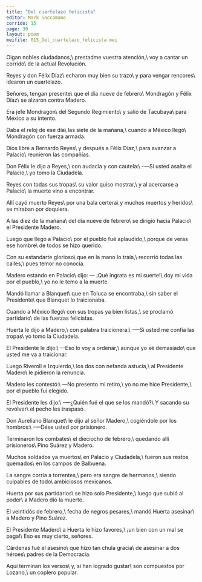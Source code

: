 ```yaml
---
title: "Del cuartelazo felicista"
editor: Mark Saccomano
corrido: 15
page: 30
layout: poem
meifile: 015_Del_cuartelazo_felicista.mei
---
```

Oigan nobles ciudadanos,\\
prestadme vuestra atención,\\
voy a cantar un corrido\\
de la actual Revolución.

Reyes y don Félix Díaz\\
echaron muy bien su trazo\\
y para vengar rencores\\
idearon un cuartelazo.

Señores, tengan presente\\
que el día nueve de febrero\\
Mondragón y Félix Díaz\\
se alzaron contra Madero.

Era jefe Mondragón\\
del Segundo Regimiento\\
y salió de Tacubaya\\
para México a su intento.

Daba el reloj de ese día\\
las siete de la mañana,\\
cuando a México llegó\\
Mondragón con fuerza armada.

Dios libre a Bernardo Reyes\\
y después a Félix Díaz,\\
para avanzar a Palacio\\
reunieron las compañías.

Don Félix le dijo a Reyes,\\
con audacia y con cautela:\\
-—Si usted asalta el Palacio,\\
yo tomo la Ciudadela.

Reyes con todas sus tropas\\
su valor quiso mostrar,\\
y al acercarse a Palacio\\
la muerte vino a encontrar.

Allí cayó muerto Reyes\\
por una bala certera\\
y muchos muertos y heridos\\
se miraban por doquiera.

A las diez de la mañana\\
del día nueve de febrero\\
se dirigió hacia Palacio\\
el Presidente Madero.

Luego que llegó a Palacio\\
por el pueblo fué aplaudido,\\
porque de veras ese hombre\\
de todos se hizo querido.

Con su estandarte glorioso\\
que en la mano lo traía,\\
recorrió todas las calles,\\
pues temor no conocía.

Madero estando en Palacio\\
dijo: — ¡Qué ingrata es mi suerte!\\
doy mi vida por el pueblo,\\
yo no le temo a la muerte.

Mandó llamar a Blanquet\\
que en Toluca se encontraba,\\
sin saber el Presidente\\
que Blanquet lo traicionaba.

Cuando a México llegó\\
con sus tropas ya bien listas,\\
se proclamó partidario\\
de las fuerzas felicistas.

Huerta le dijo a Madero,\\
con palabra traicionera:\\
-—Si usted me confía las tropas\\
yo tomo la Ciudadela.

El Presidente le dijo:\\
—Eso lo voy a ordenar,\\
aunque yo sé demasiado\\
que usted me va a traicionar.

Luego Riveroll e Izquierdo,\\
los dos con nefanda astucia,\\
al Presidente Madero\\
le pidieron la renuncia.

Madero les contestó:\\
—No presento mi retiro,\\
yo no me hice Presidente,\\
por el pueblo fui elegido.

El Presidente les dijo:\\
-—¿Quién fué el que se los mandó?\\
Y sacando su revólver\\
el pecho les traspasó.

Don Aureliano Blanquet\\
le dijo al señor Madero,\\
cogiéndole por los hombros:\\
-—Dése usted por prisionero.

Terminaron los combates\\
el dieciocho de febrero,\\
quedando allí prisioneros\\
Pino Suárez y Madero.

Muchos soldados ya muertos\\
en Palacio y Ciudadela,\\
fueron sus restos quemados\\
en los campos de Balbuena.

La sangre corría a torrentes,\\
pero era sangre de hermanos,\\
siendo culpables de todo\\
ambiciosos mexicanos.

Huerta por sus partidarios\\
se hizo solo Presidente,\\
luego que subió al poder\\
a Madero dió la muerte.

El veintidós de febrero,\\
fecha de negros pesares,\\
mandó Huerta asesinar\\
a Madero y Pino Suárez.

El Presidente Madero\\
a Huerta le hizo favores,\\
¡un bien con un mal se paga!\\
Eso es muy cierto, señores.

Cárdenas fué el asesino\\
que hizo tan chula gracia\\
de asesinar a dos héroes\\
padres de la Democracia.

Aquí terminan los versos\\
y, si han logrado gustar\\
son compuestos por Lozano,\\
un coplero popular.
